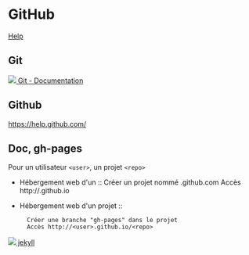 # GitHub

[Help](./help.rst)


## Git

[![][git-ico] Git - Documentation](http://git-scm.com/doc/)

[git-ico]: http://www.google.com/s2/favicons?domain=git-scm.com


## Github

https://help.github.com/

## Doc, gh-pages

Pour un utilisateur `<user>`, un projet `<repo>`

- Hébergement web d'un <user> ::
		Créer un projet nommé <user>.github.com
		Accès http://<user>.github.io

- Hébergement web d'un projet <repo> ::
	
		Créer une branche "gh-pages" dans le projet
		Accès http://<user>.github.io/<repo>	

[![](http://www.google.com/s2/favicons?domain=jekyllrb.com) jekyll](http://jekyllrb.com)

